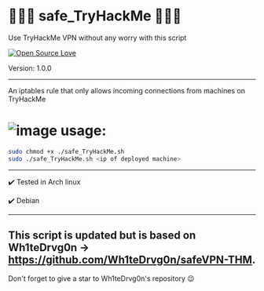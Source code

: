 # 👨🏽‍💻 safe_TryHackMe 👨🏽‍💻 
Use TryHackMe VPN without any worry with this script

[![Open Source Love](https://badges.frapsoft.com/os/v1/open-source.svg?v=102)](https://github.com/command-z3r0?tab=repositories)

Version: 1.0.0

-----------------------------------------------------------------------------------------------------
An iptables rule that only allows incoming connections from machines on TryHackMe 

# ![image](https://github.com/command-Z3R0/safe_TryHackMe/assets/63407688/f74b1c84-f601-4b4e-86d2-88983f6c4d2e) usage:

```bash
sudo chmod +x ./safe_TryHackMe.sh
sudo ./safe_TryHackMe.sh <ip of deployed machine>
```
-----------------------------------------------------------------------------------------------------

:heavy_check_mark: Tested in Arch linux

:heavy_check_mark: Debian

-----------------------------------------------------------------------------------------------------
This script is updated but is based on Wh1teDrvg0n 
     -> https://github.com/Wh1teDrvg0n/safeVPN-THM.
-----------------------------------------------------------------------------------------------------
Don't forget to give a star to Wh1teDrvg0n's repository :wink:
